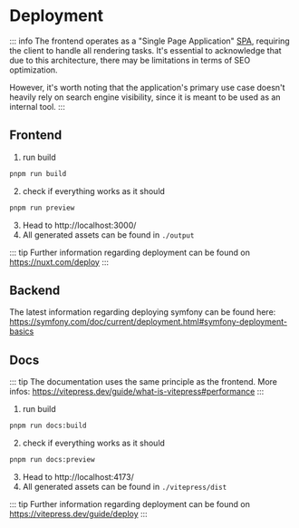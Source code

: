 # Deployment

::: info
The frontend operates as a "Single Page
Application" [SPA](https://nuxt.com/docs/guide/concepts/rendering#client-side-rendering), requiring the client to
handle all rendering tasks. It's essential to acknowledge that due to this architecture, there may be limitations in
terms of SEO optimization.

However, it's worth noting that the application's primary use case doesn't heavily rely on
search engine visibility, since it is meant to be used as an internal tool.
:::

## Frontend

1. run build

```bash
pnpm run build
```

2. check if everything works as it should

```bash
pnpm run preview
```

3. Head to http://localhost:3000/
4. All generated assets can be found in `./output`

::: tip
Further information regarding deployment can be found on https://nuxt.com/deploy
:::

## Backend

The latest information regarding deploying symfony can be found
here: https://symfony.com/doc/current/deployment.html#symfony-deployment-basics

## Docs

::: tip
The documentation uses the same principle as the frontend. More
infos: https://vitepress.dev/guide/what-is-vitepress#performance
:::

1. run build

```bash
pnpm run docs:build
```

2. check if everything works as it should

```bash
pnpm run docs:preview
```

3. Head to http://localhost:4173/
4. All generated assets can be found in `./vitepress/dist`

::: tip
Further information regarding deployment can be found on https://vitepress.dev/guide/deploy
:::